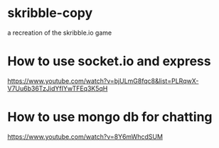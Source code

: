 # skribble-copy
a recreation of the skribble.io game

# How to use socket.io and express
https://www.youtube.com/watch?v=bjULmG8fqc8&list=PLRqwX-V7Uu6b36TzJidYfIYwTFEq3K5qH

# How to use mongo db for chatting
https://www.youtube.com/watch?v=8Y6mWhcdSUM

